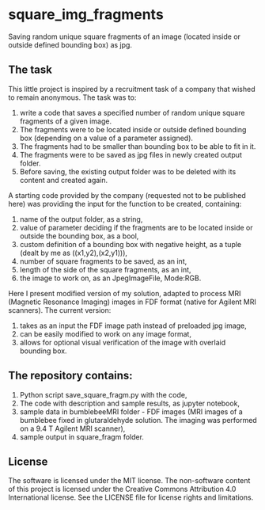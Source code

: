 # square_img_fragments
Saving random unique square fragments of an image (located inside or outside defined bounding box) as jpg.

## The task
This little project is inspired by a recruitment task of a company that wished to remain anonymous. The task was to:

1. write a code that saves a specified number of random unique square fragments of a given image.
2. The fragments were to be located inside or outside defined bounding box (depending on a value of a parameter assigned).
3. The fragments had to be smaller than bounding box to be able to fit in it.
4. The fragments were to be saved as jpg files in newly created output folder.
5. Before saving, the existing output folder was to be deleted with its content and created again.

A starting code provided by the company (requested not to be published here) was providing the input for the function to be created, containing:

1. name of the output folder, as a string,
2. value of parameter deciding if the fragments are to be located inside or outside the bounding box, as a bool,
3. custom definition of a bounding box with negative height, as a tuple (dealt by me as ((x1,y2),(x2,y1))),
4. number of square fragments to be saved, as an int,
5. length of the side of the square fragments, as an int,
6. the image to work on, as an JpegImageFile, Mode:RGB.

Here I present modified version of my solution, adapted to process MRI (Magnetic Resonance Imaging) images in FDF format (native for Agilent MRI scanners). The current version:

1. takes as an input the FDF image path instead of preloaded jpg image,
2. can be easily modified to work on any image format,
3. allows for optional visual verification of the image with overlaid bounding box.

## The repository contains:

1. Python script save_square_fragm.py with the code,
2. The code with description and sample results, as jupyter notebook,
3. sample data in bumblebeeMRI folder - FDF images (MRI images of a bumblebee fixed in glutaraldehyde solution. The imaging was performed on a 9.4 T Agilent MRI scanner),
4. sample output in square_fragm folder.
    
## License

The software is licensed under the MIT license. The non-software content of this project is licensed under the Creative Commons Attribution 4.0 International license. See the LICENSE file for license rights and limitations.
